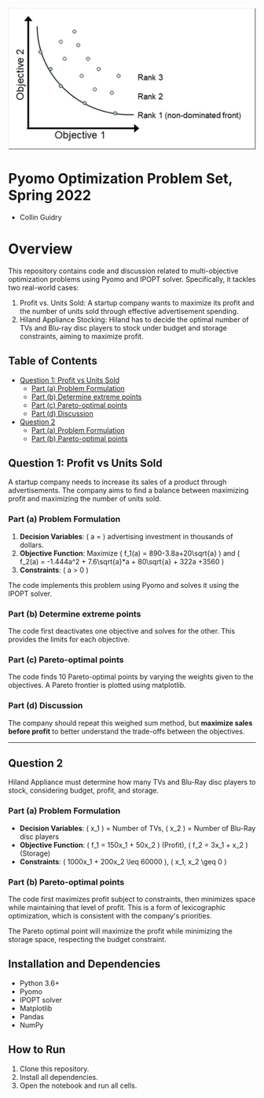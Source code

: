 <p align="center">
  <img src="./assets/multi-obj-opt-viz.png" />
</p>

# Pyomo Optimization Problem Set, Spring 2022

- Collin Guidry

# Overview

This repository contains code and discussion related to multi-objective optimization problems using Pyomo and IPOPT solver. Specifically, it tackles two real-world cases:

1. Profit vs. Units Sold: A startup company wants to maximize its profit and the number of units sold through effective advertisement spending.
2. Hiland Appliance Stocking: Hiland has to decide the optimal number of TVs and Blu-ray disc players to stock under budget and storage constraints, aiming to maximize profit.

## Table of Contents

- [Question 1: Profit vs Units Sold](#question-1-profit-vs-units-sold)
  - [Part (a) Problem Formulation](#part-a-problem-formulation)
  - [Part (b) Determine extreme points](#part-b-determine-extreme-points)
  - [Part (c) Pareto-optimal points](#part-c-pareto-optimal-points)
  - [Part (d) Discussion](#part-d-discussion)
- [Question 2](#question-2)
  - [Part (a) Problem Formulation](#part-a-problem-formulation-1)
  - [Part (b) Pareto-optimal points](#part-b-pareto-optimal-points-1)

## Question 1: Profit vs Units Sold

A startup company needs to increase its sales of a product through advertisements. The company aims to find a balance between maximizing profit and maximizing the number of units sold.

### Part (a) Problem Formulation

1. **Decision Variables**: \( a = \) advertising investment in thousands of dollars.
2. **Objective Function**: Maximize \( f_1(a) = 890-3.8a+20\sqrt{a} \) and \( f_2(a) = -1.444a^2 + 7.6\sqrt{a}*a + 80\sqrt{a} + 322a +3560 \)
3. **Constraints**: \( a > 0 \)

The code implements this problem using Pyomo and solves it using the IPOPT solver.

### Part (b) Determine extreme points

The code first deactivates one objective and solves for the other. This provides the limits for each objective.

### Part (c) Pareto-optimal points

The code finds 10 Pareto-optimal points by varying the weights given to the objectives. A Pareto frontier is plotted using matplotlib.

### Part (d) Discussion

The company should repeat this weighed sum method, but **maximize sales before profit** to better understand the trade-offs between the objectives.

---

## Question 2

Hiland Appliance must determine how many TVs and Blu-Ray disc players to stock, considering budget, profit, and storage.

### Part (a) Problem Formulation

- **Decision Variables**: \( x_1 \) = Number of TVs, \( x_2 \) = Number of Blu-Ray disc players
- **Objective Function**: \( f_1 = 150x_1 + 50x_2 \) (Profit), \( f_2 = 3x_1 + x_2 \) (Storage)
- **Constraints**: \( 1000x_1 + 200x_2 \leq 60000 \), \( x_1, x_2 \geq 0 \)

### Part (b) Pareto-optimal points

The code first maximizes profit subject to constraints, then minimizes space while maintaining that level of profit. This is a form of lexicographic optimization, which is consistent with the company's priorities.

The Pareto optimal point will maximize the profit while minimizing the storage space, respecting the budget constraint.

## Installation and Dependencies

* Python 3.6+
* Pyomo
* IPOPT solver
* Matplotlib
* Pandas
* NumPy

## How to Run

1. Clone this repository.
2. Install all dependencies.
3. Open the notebook and run all cells.
